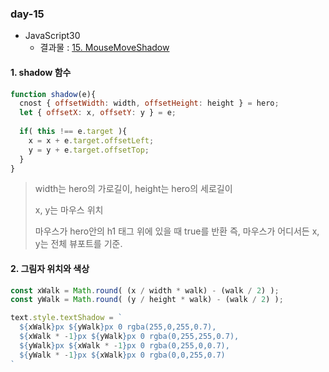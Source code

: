 ### day-15

* JavaScript30
  * 결과물 : [15. MouseMoveShadow](https://jjh106.github.io/saturdayJS/day-15/16-MouseMoveShadow/index.html)

#### 1. shadow 함수

```javascript
function shadow(e){
  cnost { offsetWidth: width, offsetHeight: height } = hero;
  let { offsetX: x, offsetY: y } = e;
  
  if( this !== e.target ){
    x = x + e.target.offsetLeft;
    y = y + e.target.offsetTop;
  }
}
```

> width는 hero의 가로길이, height는 hero의 세로길이
>
> x, y는 마우스 위치
>
> 마우스가 hero안의 h1 태그 위에 있을 때 true를 반환 즉, 마우스가 어디서든 x, y는 전체 뷰포트를 기준.

#### 2. 그림자 위치와 색상

```javascript
const xWalk = Math.round( (x / width * walk) - (walk / 2) );
const yWalk = Math.round( (y / height * walk) - (walk / 2) );

text.style.textShadow = `
  ${xWalk}px ${yWalk}px 0 rgba(255,0,255,0.7),
  ${xWalk * -1}px ${yWalk}px 0 rgba(0,255,255,0.7),
  ${yWalk}px ${xWalk * -1}px 0 rgba(0,255,0,0.7),
  ${yWalk * -1}px ${xWalk}px 0 rgba(0,0,255,0.7)
`
```






